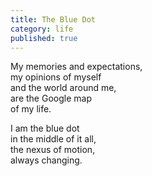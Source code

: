 ```yaml
---
title: The Blue Dot
category: life
published: true
---
```


﻿My memories and expectations,  
my opinions of myself  
and the world around me,  
are the Google map  
of my life.

I am the blue dot  
in the middle of it all,  
the nexus of motion,  
always changing.
